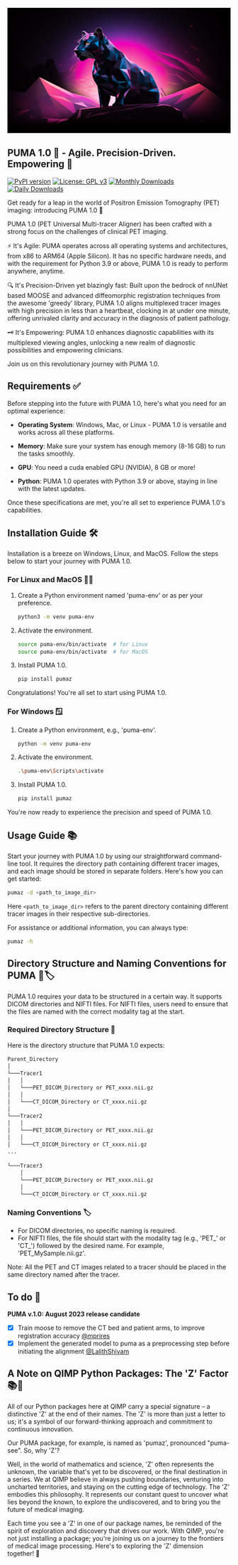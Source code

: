 ![Puma-logo](Images/Puma-logo.png)

## PUMA 1.0 🐾 - Agile. Precision-Driven. Empowering 💪
[![PyPI version](https://img.shields.io/pypi/v/pumaz?color=FF1493&style=flat-square&logo=pypi)](https://pypi.org/project/pumaz/) [![License: GPL v3](https://img.shields.io/badge/License-GPLv3-red.svg?style=flat-square&logo=gnu&color=FF0000)](https://www.gnu.org/licenses/gpl-3.0) [![Monthly Downloads](https://img.shields.io/pypi/dm/pumaz?label=Downloads%20(Monthly)&color=9400D3&style=flat-square&logo=python)](https://pypi.org/project/pumaz/) [![Daily Downloads](https://img.shields.io/pypi/dd/pumaz?label=Downloads%20(Daily)&color=9400D3&style=flat-square&logo=python)](https://pypi.org/project/pumaz/)

Get ready for a leap in the world of Positron Emission Tomography (PET) imaging: introducing PUMA 1.0 🚀

PUMA 1.0 (PET Universal Multi-tracer Aligner) has been crafted with a strong focus on the challenges of clinical PET imaging.

⚡ It's Agile: PUMA operates across all operating systems and architectures, from x86 to ARM64 (Apple Silicon). It has no specific hardware needs, and with the requirement for Python 3.9 or above, PUMA 1.0 is ready to perform anywhere, anytime.

🔍 It's Precision-Driven yet blazingly fast: Built upon the bedrock of nnUNet based MOOSE and advanced diffeomorphic registration techniques from the awesome 'greedy' library, PUMA 1.0 aligns multiplexed tracer images with high precision in less than a heartbeat, clocking in at under one minute, offering unrivaled clarity and accuracy in the diagnosis of patient pathology.

🗝️ It's Empowering: PUMA 1.0 enhances diagnostic capabilities with its multiplexed viewing angles, unlocking a new realm of diagnostic possibilities and empowering clinicians.

Join us on this revolutionary journey with PUMA 1.0.

## Requirements ✅

Before stepping into the future with PUMA 1.0, here's what you need for an optimal experience:

- **Operating System**: Windows, Mac, or Linux - PUMA 1.0 is versatile and works across all these platforms.

- **Memory**: Make sure your system has enough memory (8-16 GB) to run the tasks smoothly.

- **GPU**: You need a cuda enabled GPU (NVIDIA), 8 GB or more!

- **Python**: PUMA 1.0 operates with Python 3.9 or above, staying in line with the latest updates.

Once these specifications are met, you're all set to experience PUMA 1.0's capabilities.

## Installation Guide 🛠️

Installation is a breeze on Windows, Linux, and MacOS. Follow the steps below to start your journey with PUMA 1.0.

### For Linux and MacOS 🐧🍏

1. Create a Python environment named 'puma-env' or as per your preference.
   ```bash
   python3 -m venv puma-env
   ```

2. Activate the environment.
   ```bash
   source puma-env/bin/activate  # for Linux
   source puma-env/bin/activate  # for MacOS
   ```

3. Install PUMA 1.0.
   ```bash
   pip install pumaz
   ```

Congratulations! You're all set to start using PUMA 1.0.

### For Windows 🪟

1. Create a Python environment, e.g., 'puma-env'.
   ```bash
   python -m venv puma-env
   ```

2. Activate the environment.
   ```bash
   .\puma-env\Scripts\activate
   ```

3. Install PUMA 1.0.
   ```bash
   pip install pumaz
   ```

You're now ready to experience the precision and speed of PUMA 1.0.

## Usage Guide 📚

Start your journey with PUMA 1.0 by using our straightforward command-line tool. It requires the directory path containing different tracer images, and each image should be stored in separate folders. Here's how you can get started:

```bash
pumaz -d <path_to_image_dir>
```

Here `<path_to_image_dir>` refers to the parent directory containing different tracer images in their respective sub-directories.

For assistance or additional information, you can always type:

```bash
pumaz -h
```

## Directory Structure and Naming Conventions for PUMA 📂🏷️

PUMA 1.0 requires your data to be structured in a certain way. It supports DICOM directories and NIFTI files. For NIFTI files, users need to ensure that the files are named with the correct modality tag at the start.

### Required Directory Structure 🌳

Here is the directory structure that PUMA 1.0 expects:

```
Parent_Directory
│
└───Tracer1
│   │
│   └───PET_DICOM_Directory or PET_xxxx.nii.gz
│   │
│   └───CT_DICOM_Directory or CT_xxxx.nii.gz
│
└───Tracer2
│   │
│   └───PET_DICOM_Directory or PET_xxxx.nii.gz
│   │
│   └───CT_DICOM_Directory or CT_xxxx.nii.gz
...

└───Tracer3
    │
    └───PET_DICOM_Directory or PET_xxxx.nii.gz
    │
    └───CT_DICOM_Directory or CT_xxxx.nii.gz
```

### Naming Conventions 🏷️

- For DICOM directories, no specific naming is required.
- For NIFTI files, the file should start with the modality tag (e.g., 'PET_' or 'CT_') followed by the desired name. For example, 'PET_MySample.nii.gz'.

Note: All the PET and CT images related to a tracer should be placed in the same directory named after the tracer.

## To do  🚧

**PUMA v.1.0: August 2023 release candidate**

- [x] Train moose to remove the CT bed and patient arms, to improve registration accuracy [@mprires](https://github.com/mprires)
- [x] Implement the generated model to puma as a preprocessing step before initiating the alignment [@LalithShiyam](https://github.com/LalithShiyam)

## A Note on QIMP Python Packages: The 'Z' Factor 📚🚀

All of our Python packages here at QIMP carry a special signature – a distinctive 'Z' at the end of their names. The 'Z' is more than just a letter to us; it's a symbol of our forward-thinking approach and commitment to continuous innovation.

Our PUMA package, for example, is named as 'pumaz', pronounced "puma-see". So, why 'Z'?

Well, in the world of mathematics and science, 'Z' often represents the unknown, the variable that's yet to be discovered, or the final destination in a series. We at QIMP believe in always pushing boundaries, venturing into uncharted territories, and staying on the cutting edge of technology. The 'Z' embodies this philosophy. It represents our constant quest to uncover what lies beyond the known, to explore the undiscovered, and to bring you the future of medical imaging.

Each time you see a 'Z' in one of our package names, be reminded of the spirit of exploration and discovery that drives our work. With QIMP, you're not just installing a package; you're joining us on a journey to the frontiers of medical image processing. Here's to exploring the 'Z' dimension together! 🚀
 
